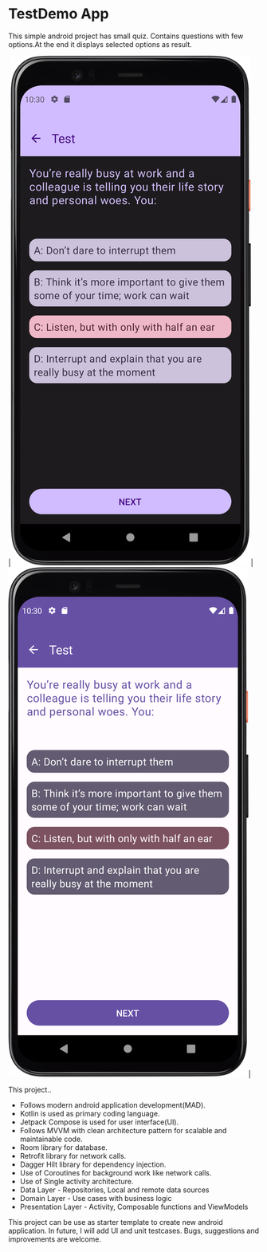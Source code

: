 
TestDemo App
==================

This simple android project has small quiz.
Contains questions with few options.At the end it displays selected options as result.

|<img src="screenshots/Screenshot_1.png"/>|<img src="screenshots/Screenshot_2.png"/>|

This project.. 
* Follows modern android application development(MAD).
* Kotlin is used as primary coding language.
* Jetpack Compose is used for user interface(UI).
* Follows MVVM with clean architecture pattern for scalable and maintainable code.
* Room library for database.
* Retrofit library for network calls.
* Dagger Hilt library for dependency injection.
* Use of Coroutines for background work like network calls.
* Use of Single activity architecture.
* Data Layer - Repositories, Local and remote data sources
* Domain Layer - Use cases with business logic
* Presentation Layer - Activity, Composable functions and ViewModels

This project can be use as starter template to create new android application.
In future, I will add UI and unit testcases.
Bugs, suggestions and improvements are welcome.


